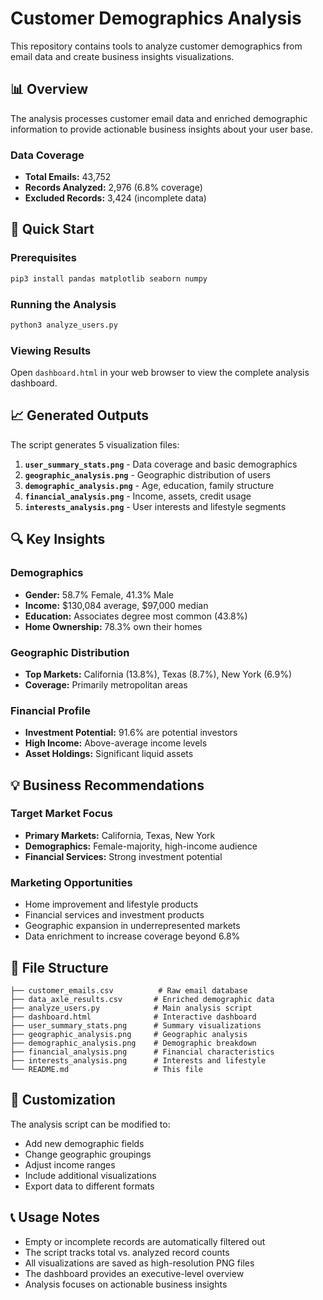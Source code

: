 # Customer Demographics Analysis

This repository contains tools to analyze customer demographics from email data and create business insights visualizations.

## 📊 Overview

The analysis processes customer email data and enriched demographic information to provide actionable business insights about your user base.

### Data Coverage
- **Total Emails:** 43,752
- **Records Analyzed:** 2,976 (6.8% coverage)
- **Excluded Records:** 3,424 (incomplete data)

## 🚀 Quick Start

### Prerequisites
```bash
pip3 install pandas matplotlib seaborn numpy
```

### Running the Analysis
```bash
python3 analyze_users.py
```

### Viewing Results
Open `dashboard.html` in your web browser to view the complete analysis dashboard.

## 📈 Generated Outputs

The script generates 5 visualization files:

1. **`user_summary_stats.png`** - Data coverage and basic demographics
2. **`geographic_analysis.png`** - Geographic distribution of users
3. **`demographic_analysis.png`** - Age, education, family structure
4. **`financial_analysis.png`** - Income, assets, credit usage
5. **`interests_analysis.png`** - User interests and lifestyle segments

## 🔍 Key Insights

### Demographics
- **Gender:** 58.7% Female, 41.3% Male
- **Income:** $130,084 average, $97,000 median
- **Education:** Associates degree most common (43.8%)
- **Home Ownership:** 78.3% own their homes

### Geographic Distribution
- **Top Markets:** California (13.8%), Texas (8.7%), New York (6.9%)
- **Coverage:** Primarily metropolitan areas

### Financial Profile
- **Investment Potential:** 91.6% are potential investors
- **High Income:** Above-average income levels
- **Asset Holdings:** Significant liquid assets

## 💡 Business Recommendations

### Target Market Focus
- **Primary Markets:** California, Texas, New York
- **Demographics:** Female-majority, high-income audience
- **Financial Services:** Strong investment potential

### Marketing Opportunities
- Home improvement and lifestyle products
- Financial services and investment products
- Geographic expansion in underrepresented markets
- Data enrichment to increase coverage beyond 6.8%

## 📁 File Structure

```
├── customer_emails.csv          # Raw email database
├── data_axle_results.csv       # Enriched demographic data
├── analyze_users.py            # Main analysis script
├── dashboard.html              # Interactive dashboard
├── user_summary_stats.png      # Summary visualizations
├── geographic_analysis.png     # Geographic analysis
├── demographic_analysis.png    # Demographic breakdown
├── financial_analysis.png      # Financial characteristics
├── interests_analysis.png      # Interests and lifestyle
└── README.md                   # This file
```

## 🔧 Customization

The analysis script can be modified to:
- Add new demographic fields
- Change geographic groupings
- Adjust income ranges
- Include additional visualizations
- Export data to different formats

## 📞 Usage Notes

- Empty or incomplete records are automatically filtered out
- The script tracks total vs. analyzed record counts
- All visualizations are saved as high-resolution PNG files
- The dashboard provides an executive-level overview
- Analysis focuses on actionable business insights 